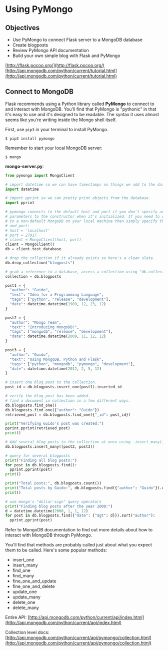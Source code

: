 # Using PyMongo

## Objectives

* Use PyMongo to connect Flask server to a MongoDB database
* Create blogposts
* Review PyMongo API documentation
* Build your own simple blog with Flask and PyMongo

[http://flask.pocoo.org/](http://flask.pocoo.org/) [http://api.mongodb.com/python/current/tutorial.html](http://api.mongodb.com/python/current/tutorial.html)

## Connect to MongoDB

Flask recommends using a Python library called **PyMongo** to connect to and interact with MongoDB. You'll find that PyMongo is "pythonic" in that it's easy to use and it's designed to be readable. The syntax it uses almost seems like you're writing inside the Mongo shell itself.

First, use `pip3` in your terminal to install PyMongo.

```text
$ pip3 install pymongo
```

Remember to start your local MongoDB server:

```text
$ mongo
```

**mongo-server.py**:

```python
from pymongo import MongoClient

# import datetime so we can have timestamps on things we add to the database.
import datetime

# import pprint so we can pretty print objects from the database.
import pprint

# pymongo connects to the default host and port if you don't specify any
# parameters to the constructor when it's initialized. If you need to connect
# to a non-default MongoDB on your local machine then simply specify the host
# and port:
# host = 'localhost'
# port = 27017
# client = MongoClient(host, port)
client = MongoClient()
db = client.test_database

# drop the collection if it already exists so here's a clean slate.
db.drop_collection("blogposts")

# grab a reference to a database, access a collection using "db.collectionname"
collection = db.blogposts

post1 = {
  "author": "Guido",
  "text": "Idea for a Programming Language",
  "tags": ["python", "release", "development"],
  "date": datetime.datetime(1989, 12, 23, 12)
}

post2 = {
  "author": "Mongo Team",
  "text": "Introducing MongoDB!",
  "tags": ["mongodb", "release", "development"],
  "date": datetime.datetime(2009, 11, 12, 12)
}

post3 = {
  "author": "Guido",
  "text": "Using MongoDB, Python and Flask",
  "tags": ["python", "mongodb", "pymongo", "development"],
  "date": datetime.datetime(2012, 2, 5, 12)
}

# insert one blog post to the collection.
post_id = db.blogposts.insert_one(post1).inserted_id

# verify the blog post has been added.
# find a document in collection in a few different ways.
db.blogposts.find_one()
db.blogposts.find_one({"author": "Guido"})
retrieved_post = db.blogposts.find_one({"_id": post_id})

print("Verifying Guido's post was created:")
pprint.pprint(retrieved_post)
print()

# Add several blog posts to the collection at once using .insert_many()
db.blogposts.insert_many([post2, post3])

# query for several blogposts
print("Finding all blog posts:")
for post in db.blogposts.find():
  pprint.pprint(post)
print()

print("Total posts:", db.blogposts.count())
print("Total posts by Guido:", db.blogposts.find({"author": "Guido"}).count())
print()

# use mongo's "dollar-sign" query operators
print("Finding blog posts after the year 2000:")
d = datetime.datetime(2000, 1, 1, 12)
for post in db.blogposts.find({"date": {"$gt": d}}).sort("author"):
  pprint.pprint(post)
```

Refer to MongoDB documentation to find out more details about how to interact with MongoDB through PyMongo.

You'll find that methods are probably called just about what you expect them to be called. Here's some popular methods:

* insert\_one
* insert\_many
* find\_one
* find\_many
* fine\_one\_and\_update
* fine\_one\_and\_delete
* update\_one
* update\_many
* delete\_one
* delete\_many

Entire API: [http://api.mongodb.com/python/current/api/index.html](http://api.mongodb.com/python/current/api/index.html)

Collection level docs: [http://api.mongodb.com/python/current/api/pymongo/collection.html](http://api.mongodb.com/python/current/api/pymongo/collection.html)

